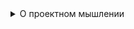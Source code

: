 <details><summary>О проектном мышлении</summary>
  
  ‎  
Опыт показывает, что любая личная структура директорий со временем неизбежно деградирует из-за изменений в процессе накопления данных (например, одних типов данных становится больше, других меньше, или появляются новые, не вписывающиеся в четкие критерии разделения) и становится сильно несбалансированным деревом. Как следствие, для того чтобы от структуры была хоть какая-то польза, требуется постоянная реорганизация в соответствии с изменениями в нашей жизни, что является времезатратным трудом. Чтобы не думать над структурой постоянно, нужно перейти от идеи пассивного хранения данных к проектному мышлению: __все есть проект__. Например, нам нужно регулярно дампить контакты? Заводим репозиторий под эту задачу и документируем проект в обычном README. Теперь мы в первую очередь думаем о проекте, а не о хранимых в нем данных. Больше не нужно постоянно реорганизовывать иерархии папок по миллиону типов и критериев, вместо этого просто храним нужные на текущий момент времени проекты (git репозитории), а потерявшие актуальность удаляем.
</details>
